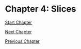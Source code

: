 # Chapter 4: Slices

[Start Chapter]()

[Next Chapter]()

[Previous Chapter](../03-arrays-and-iteration/README.md)